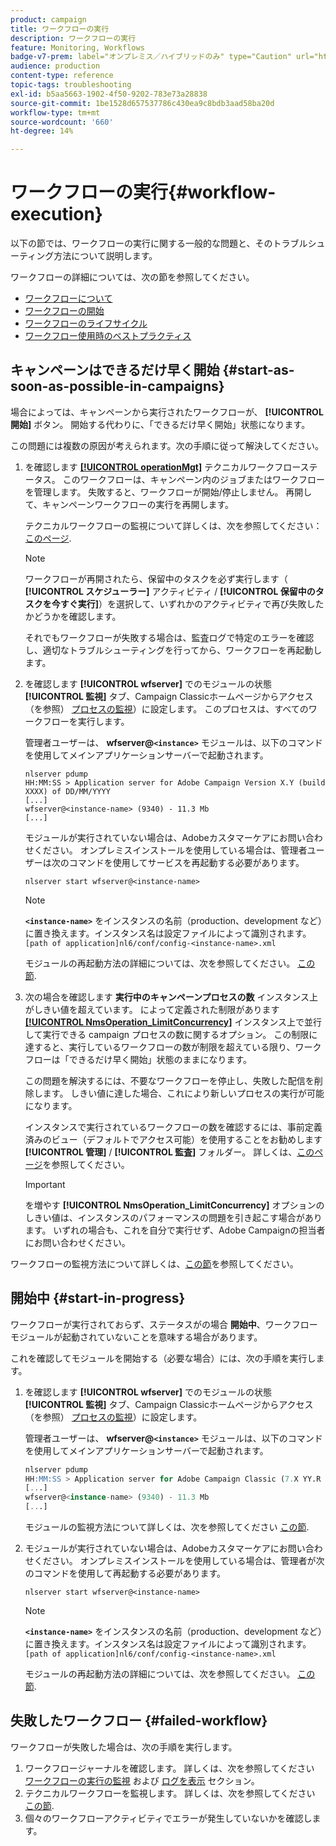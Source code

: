 ```yaml
---
product: campaign
title: ワークフローの実行
description: ワークフローの実行
feature: Monitoring, Workflows
badge-v7-prem: label="オンプレミス／ハイブリッドのみ" type="Caution" url="https://experienceleague.adobe.com/docs/campaign-classic/using/installing-campaign-classic/architecture-and-hosting-models/hosting-models-lp/hosting-models.html?lang=ja" tooltip="オンプレミスデプロイメントとハイブリッドデプロイメントにのみ適用されます"
audience: production
content-type: reference
topic-tags: troubleshooting
exl-id: b5aa5663-1902-4f50-9202-783e73a28838
source-git-commit: 1be1528d657537786c430ea9c8bdb3aad58ba20d
workflow-type: tm+mt
source-wordcount: '660'
ht-degree: 14%

---
```


# ワークフローの実行{#workflow-execution}



以下の節では、ワークフローの実行に関する一般的な問題と、そのトラブルシューティング方法について説明します。

ワークフローの詳細については、次の節を参照してください。

* [ワークフローについて](../../workflow/using/about-workflows.md)
* [ワークフローの開始](../../workflow/using/starting-a-workflow.md)
* [ワークフローのライフサイクル](../../workflow/using/workflow-life-cycle.md)
* [ワークフロー使用時のベストプラクティス](../../workflow/using/workflow-best-practices.md)

## キャンペーンはできるだけ早く開始 {#start-as-soon-as-possible-in-campaigns}

場合によっては、キャンペーンから実行されたワークフローが、 **[!UICONTROL 開始]** ボタン。 開始する代わりに、「できるだけ早く開始」状態になります。

この問題には複数の原因が考えられます。次の手順に従って解決してください。

1. を確認します [**[!UICONTROL operationMgt]**](../../workflow/using/about-technical-workflows.md) テクニカルワークフローステータス。 このワークフローは、キャンペーン内のジョブまたはワークフローを管理します。 失敗すると、ワークフローが開始/停止しません。 再開して、キャンペーンワークフローの実行を再開します。

   テクニカルワークフローの監視について詳しくは、次を参照してください： [このページ](../../workflow/using/monitoring-technical-workflows.md).

   >[!NOTE]
   >
   >ワークフローが再開されたら、保留中のタスクを必ず実行します（ **[!UICONTROL スケジューラー]** アクティビティ / **[!UICONTROL 保留中のタスクを今すぐ実行]**）を選択して、いずれかのアクティビティで再び失敗したかどうかを確認します。

   それでもワークフローが失敗する場合は、監査ログで特定のエラーを確認し、適切なトラブルシューティングを行ってから、ワークフローを再起動します。

1. を確認します **[!UICONTROL wfserver]** でのモジュールの状態 **[!UICONTROL 監視]** タブ、Campaign Classicホームページからアクセス（を参照） [プロセスの監視](../../production/using/monitoring-processes.md)）に設定します。 このプロセスは、すべてのワークフローを実行します。

   管理者ユーザーは、 **wfserver@`<instance>`** モジュールは、以下のコマンドを使用してメインアプリケーションサーバーで起動されます。

   ```
   nlserver pdump
   HH:MM:SS > Application server for Adobe Campaign Version X.Y (build XXXX) of DD/MM/YYYY
   [...]
   wfserver@<instance-name> (9340) - 11.3 Mb
   [...]
   ```

   モジュールが実行されていない場合は、Adobeカスタマーケアにお問い合わせください。 オンプレミスインストールを使用している場合は、管理者ユーザーは次のコマンドを使用してサービスを再起動する必要があります。

   ```
   nlserver start wfserver@<instance-name>
   ```

   >[!NOTE]
   >
   >**`<instance-name>`** をインスタンスの名前（production、development など）に置き換えます。インスタンス名は設定ファイルによって識別されます。
   >`[path of application]nl6/conf/config-<instance-name>.xml`

   モジュールの再起動方法の詳細については、次を参照してください。 [この節](../../production/using/usual-commands.md#module-launch-commands).

1. 次の場合を確認します **実行中のキャンペーンプロセスの数** インスタンス上がしきい値を超えています。 によって定義された制限があります [**[!UICONTROL NmsOperation_LimitConcurrency]**](../../installation/using/configuring-campaign-options.md#campaign-e-workflow-management) インスタンス上で並行して実行できる campaign プロセスの数に関するオプション。 この制限に達すると、実行しているワークフローの数が制限を超えている限り、ワークフローは「できるだけ早く開始」状態のままになります。

   この問題を解決するには、不要なワークフローを停止し、失敗した配信を削除します。 しきい値に達した場合、これにより新しいプロセスの実行が可能になります。

   インスタンスで実行されているワークフローの数を確認するには、事前定義済みのビュー（デフォルトでアクセス可能）を使用することをお勧めします **[!UICONTROL 管理]** / **[!UICONTROL 監査]** フォルダー。 詳しくは、[このページ](../../workflow/using/monitoring-workflow-execution.md#filtering-workflows-status)を参照してください。

   >[!IMPORTANT]
   >
   >を増やす **[!UICONTROL NmsOperation_LimitConcurrency]** オプションのしきい値は、インスタンスのパフォーマンスの問題を引き起こす場合があります。 いずれの場合も、これを自分で実行せず、Adobe Campaignの担当者にお問い合わせください。

ワークフローの監視方法について詳しくは、[この節](../../workflow/using/monitoring-workflow-execution.md)を参照してください。

## 開始中 {#start-in-progress}

ワークフローが実行されておらず、ステータスがの場合 **開始中**、ワークフローモジュールが起動されていないことを意味する場合があります。

これを確認してモジュールを開始する（必要な場合）には、次の手順を実行します。

1. を確認します **[!UICONTROL wfserver]** でのモジュールの状態 **[!UICONTROL 監視]** タブ、Campaign Classicホームページからアクセス（を参照） [プロセスの監視](../../production/using/monitoring-processes.md)）に設定します。

   管理者ユーザーは、 **wfserver@`<instance>`** モジュールは、以下のコマンドを使用してメインアプリケーションサーバーで起動されます。

   ```sql
   nlserver pdump
   HH:MM:SS > Application server for Adobe Campaign Classic (7.X YY.R build XXX@SHA1) of DD/MM/YYYY
   [...]
   wfserver@<instance-name> (9340) - 11.3 Mb
   [...]
   ```

   モジュールの監視方法について詳しくは、次を参照してください [この節](../../production/using/usual-commands.md#monitoring-commands-).

1. モジュールが実行されていない場合は、Adobeカスタマーケアにお問い合わせください。 オンプレミスインストールを使用している場合は、管理者が次のコマンドを使用して再起動する必要があります。

   ```
   nlserver start wfserver@<instance-name>
   ```

   >[!NOTE]
   >
   >**`<instance-name>`** をインスタンスの名前（production、development など）に置き換えます。インスタンス名は設定ファイルによって識別されます。
   >`[path of application]nl6/conf/config-<instance-name>.xml`

   モジュールの再起動方法の詳細については、次を参照してください。 [この節](../../production/using/usual-commands.md#module-launch-commands).

## 失敗したワークフロー {#failed-workflow}

ワークフローが失敗した場合は、次の手順を実行します。

1. ワークフロージャーナルを確認します。 詳しくは、次を参照してください [ワークフローの実行の監視](../../workflow/using/monitoring-workflow-execution.md) および [ログを表示](../../workflow/using/monitoring-workflow-execution.md#displaying-logs) セクション。
1. テクニカルワークフローを監視します。 詳しくは、次を参照してください [この節](../../workflow/using/monitoring-technical-workflows.md).
1. 個々のワークフローアクティビティでエラーが発生していないかを確認します。
